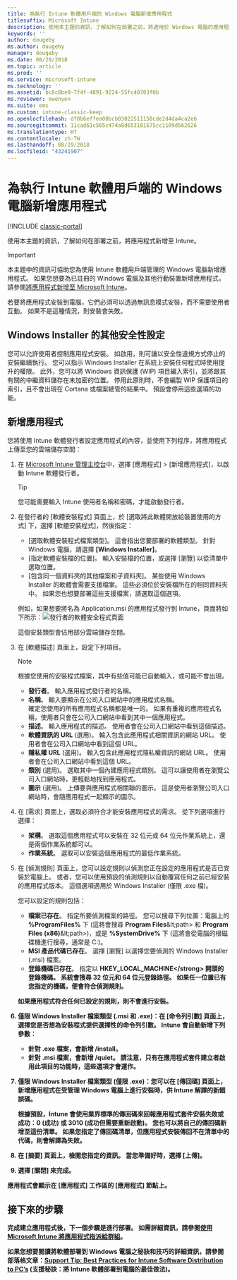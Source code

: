 ```yaml
---
title: 為執行 Intune 軟體用戶端的 Windows 電腦新增應用程式
titlesuffix: Microsoft Intune
description: 使用本主題的資訊，了解如何在部署之前，將適用於 Windows 電腦的應用程式新增至 Intune。
keywords: ''
author: dougeby
ms.author: dougeby
manager: dougeby
ms.date: 08/29/2018
ms.topic: article
ms.prod: ''
ms.service: microsoft-intune
ms.technology: ''
ms.assetid: bc8c8be9-7f4f-4891-9224-55fc40703f0b
ms.reviewer: owenyen
ms.suite: ems
ms.custom: intune-classic-keep
ms.openlocfilehash: df8b6effea08bcb03022511158cde2d4da4ca2e6
ms.sourcegitcommit: 11cad61c565c474a8d653181675cc1109d562626
ms.translationtype: HT
ms.contentlocale: zh-TW
ms.lasthandoff: 08/29/2018
ms.locfileid: "43241907"
---
```

# <a name="add-apps-for-windows-pcs-that-run-the-intune-software-client"></a>為執行 Intune 軟體用戶端的 Windows 電腦新增應用程式

[!INCLUDE [classic-portal](includes/classic-portal.md)]

使用本主題的資訊，了解如何在部署之前，將應用程式新增至 Intune。

> [!IMPORTANT]
> 本主題中的資訊可協助您為使用 Intune 軟體用戶端管理的 Windows 電腦新增應用程式。 如果您想要為已註冊的 Windows 電腦及其他行動裝置新增應用程式，請參閱[將應用程式新增至 Microsoft Intune](apps-add.md)。

若要將應用程式安裝到電腦，它們必須可以透過無訊息模式安裝，而不需要使用者互動。 如果不是這種情況，則安裝會失敗。

## <a name="additional-security-settings-for-windows-installer"></a>Windows Installer 的其他安全性設定
您可以允許使用者控制應用程式安裝。 如啟用，則可讓以安全性違規方式停止的安裝繼續執行。 您可以指示 Windows Installer 在系統上安裝任何程式時使用提升的權限。 此外，您可以將 Windows 資訊保護 (WIP) 項目編入索引，並將跟其有關的中繼資料儲存在未加密的位置。 停用此原則時，不會編製 WIP 保護項目的索引，且不會出現在 Cortana 或檔案總管的結果中。 預設會停用這些選項的功能。 

## <a name="add-the-app"></a>新增應用程式
您將使用 Intune 軟體發行者設定應用程式的內容，並使用下列程序，將應用程式上傳至您的雲端儲存空間：

1. 在 [Microsoft Intune 管理主控台](https://manage.microsoft.com)中，選擇 [應用程式] &gt; [新增應用程式]，以啟動 Intune 軟體發行者。

   > [!TIP]
   > 您可能需要輸入 Intune 使用者名稱和密碼，才能啟動發行者。

2. 在發行者的 [軟體安裝程式] 頁面上，於 [選取將此軟體開放給裝置使用的方式] 下，選擇 [軟體安裝程式]，然後指定：

   - [選取軟體安裝程式檔案類型]。 這會指出您要部署的軟體類型。 針對 Windows 電腦，請選擇 **[Windows Installer]**。
   - [指定軟體安裝檔的位置]。 輸入安裝檔的位置，或選擇 [瀏覽] 以從清單中選取位置。
   - [包含同一個資料夾的其他檔案和子資料夾]。 某些使用 Windows Installer 的軟體會需要支援檔案。 這些必須位於安裝檔所在的相同資料夾中。 如果您也想要部署這些支援檔案，請選取這個選項。

   例如，如果想要將名為 Application.msi 的應用程式發行到 Intune，頁面將如下所示︰![發行者的軟體安全程式頁面](media/publisher-for-pc.png)

   這個安裝類型會佔用部分雲端儲存空間。

3. 在 [軟體描述] 頁面上，設定下列項目。

   > [!NOTE]
   > 根據您使用的安裝程式檔案，其中有些值可能已自動輸入，或可能不會出現。

   - **發行者**。 輸入應用程式發行者的名稱。
   - **名稱**。 輸入要顯示在公司入口網站中的應用程式名稱。<br />確定您使用的所有應用程式名稱都是唯一的。 如果有重複的應用程式名稱，使用者只會在公司入口網站中看到其中一個應用程式。
   - **描述**。 輸入應用程式的描述。 使用者會在公司入口網站中看到這個描述。
   - **軟體資訊的 URL** (選用)。 輸入包含此應用程式相關資訊的網站 URL。 使用者會在公司入口網站中看到這個 URL。
   - **隱私權 URL** (選用)。 輸入包含此應用程式隱私權資訊的網站 URL。 使用者會在公司入口網站中看到這個 URL。
   - **類別** (選用)。 選取其中一個內建應用程式類別。 這可以讓使用者在瀏覽公司入口網站時，更輕鬆地找到應用程式。
   - **圖示** (選用)。 上傳要與應用程式相關聯的圖示。 這是使用者瀏覽公司入口網站時，會隨應用程式一起顯示的圖示。

4. 在 [需求] 頁面上，選取必須符合才能安裝應用程式的需求。 從下列選項進行選擇：

   - **架構**。 選取這個應用程式可以安裝在 32 位元或 64 位元作業系統上，還是兩個作業系統都可以。
   - **作業系統**。 選取可以安裝這個應用程式的最低作業系統。

5. 在 [偵測規則] 頁面上，您可以設定規則以偵測您正在設定的應用程式是否已安裝於電腦上。 或者，您可以使用預設的偵測規則以自動覆寫任何之前已經安裝的應用程式版本。 這個選項適用於 Windows Installer (僅限 .exe 檔)。

   您可以設定的規則包括：
   - **檔案已存在**。 指定所要偵測檔案的路徑。 您可以搜尋下列位置：電腦上的 **%ProgramFiles%** 下 (這將會搜尋 **Program Files**\&lt;path&gt; 和 **Program Files (x86)**\&lt;path&gt;)，或是 **%SystemDrive%** 下 (這將會從電腦的根磁碟機進行搜尋，通常是 C:)。
   - **MSI 產品代碼已存在**。 選擇 [瀏覽] 以選擇您要偵測的 Windows Installer (.msi) 檔案。
   - <strong>登錄機碼已存在</strong>。 指定以 <strong>HKEY_LOCAL_MACHINE\</strong> 開頭的登錄機碼。 系統會搜尋 32 位元和 64 位元登錄路徑。 如果任一位置已有您指定的機碼，便會符合偵測規則。

   如果應用程式符合任何已設定的規則，則不會進行安裝。

6. 僅限 **Windows Installer** 檔案類型 (.msi 和 .exe)：在 [命令列引數] 頁面上，選擇您是否想為安裝程式提供選擇性的命令列引數。
   Intune 會自動新增下列參數︰
   - 針對 .exe 檔案，會新增 **/install**。
   - 針對 .msi 檔案，會新增 **/quiet**。
   請注意，只有在應用程式套件建立者啟用此項目的功能時，這些選項才會運作。

7. 僅限 **Windows Installer** 檔案類型 (僅限 .exe)：您可以在 [傳回碼] 頁面上，新增應用程式在受管理 Windows 電腦上進行安裝時，供 Intune 解譯的新錯誤碼。

   根據預設，Intune 會使用業界標準的傳回碼來回報應用程式套件安裝失敗或成功：**0** (成功) 或 **3010** (成功但需要重新啟動)。 您也可以將自己的傳回碼新增至這份清單。 如果您指定了傳回碼清單，但應用程式安裝傳回不在清單中的代碼，則會解譯為失敗。

8. 在 [摘要] 頁面上，檢閱您指定的資訊。 當您準備好時，選擇 [上傳]。

9. 選擇 [關閉] 來完成。

應用程式會顯示在 [應用程式] 工作區的 [應用程式] 節點上。

## <a name="next-steps"></a>接下來的步驟

完成建立應用程式後，下一個步驟是進行部署。 如需詳細資訊，請參閱[使用 Microsoft Intune 將應用程式指派給群組](apps-deploy.md)。

如果您想要閱讀將軟體部署到 Windows 電腦之秘訣和技巧的詳細資訊，請參閱部落格文章：[Support Tip: Best Practices for Intune Software Distribution to PC’s](https://blogs.technet.microsoft.com/intunesupport/2016/06/13/support-tip-best-practices-for-intune-software-distribution-to-pcs/) (支援秘訣：將 Intune 軟體部署到電腦的最佳做法)。
